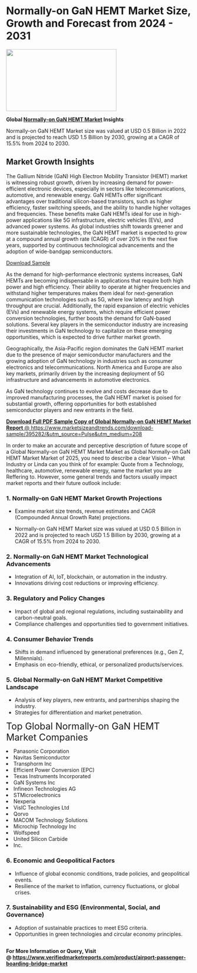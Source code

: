 <H1>Normally-on GaN HEMT Market Size, Growth and Forecast from 2024 - 2031</H1><img class="aligncenter size-medium wp-image-584254" src="https://thirdeyenews.in/wp-content/uploads/2024/09/Global-Market-Research-300x168.jpeg" alt="" width="300" height="168" /><p><strong>Global&nbsp;<a href="https://www.marketsizeandtrends.com/download-sample/395282/&amp;utm_source=Pulse&amp;utm_medium=208">Normally-on GaN HEMT Market</a> Insights</strong></p><p>Normally-on GaN HEMT Market size was valued at USD 0.5 Billion in 2022 and is projected to reach USD 1.5 Billion by 2030, growing at a CAGR of 15.5% from 2024 to 2030.</p><p><h2>Market Growth Insights</h2> <p>The Gallium Nitride (GaN) High Electron Mobility Transistor (HEMT) market is witnessing robust growth, driven by increasing demand for power-efficient electronic devices, especially in sectors like telecommunications, automotive, and renewable energy. GaN HEMTs offer significant advantages over traditional silicon-based transistors, such as higher efficiency, faster switching speeds, and the ability to handle higher voltages and frequencies. These benefits make GaN HEMTs ideal for use in high-power applications like 5G infrastructure, electric vehicles (EVs), and advanced power systems. As global industries shift towards greener and more sustainable technologies, the GaN HEMT market is expected to grow at a compound annual growth rate (CAGR) of over 20% in the next five years, supported by continuous technological advancements and the adoption of wide-bandgap semiconductors.</p> <p><a href="#">Download Sample</a></p> <p>As the demand for high-performance electronic systems increases, GaN HEMTs are becoming indispensable in applications that require both high power and high efficiency. Their ability to operate at higher frequencies and withstand higher temperatures makes them ideal for next-generation communication technologies such as 5G, where low latency and high throughput are crucial. Additionally, the rapid expansion of electric vehicles (EVs) and renewable energy systems, which require efficient power conversion technologies, further boosts the demand for GaN-based solutions. Several key players in the semiconductor industry are increasing their investments in GaN technology to capitalize on these emerging opportunities, which is expected to drive further market growth.</p> <p>Geographically, the Asia-Pacific region dominates the GaN HEMT market due to the presence of major semiconductor manufacturers and the growing adoption of GaN technology in industries such as consumer electronics and telecommunications. North America and Europe are also key markets, primarily driven by the increasing deployment of 5G infrastructure and advancements in automotive electronics.</p> <p>As GaN technology continues to evolve and costs decrease due to improved manufacturing processes, the GaN HEMT market is poised for substantial growth, offering opportunities for both established semiconductor players and new entrants in the field.</p> <p><a href="#"></p><p><span class=""><strong>Download Full PDF Sample Copy of Global Normally-on GaN HEMT Market Report</strong> @ <a href="https://www.marketsizeandtrends.com/download-sample/395282/&amp;utm_source=Pulse&amp;utm_medium=208" target="_blank">https://www.marketsizeandtrends.com/download-sample/395282/&amp;utm_source=Pulse&amp;utm_medium=208</a></span></p><p>In order to make an accurate and perceptive description of future scope of a Global&nbsp;Normally-on GaN HEMT Market Market as Global&nbsp;Normally-on GaN HEMT Market Market of 2025, you need to describe a clear Vision &ndash; What Industry or Linda can you think of for example: Quote from a Technology, healthcare, automotive, renewable energy, name the market you are Reffering to. However, some general trends and factors usually impact market reports and their future outlook include:</p><h3>1.&nbsp;<strong>Normally-on GaN HEMT Market Growth Projections</strong></h3><ul><li>Examine market size trends, revenue estimates and CAGR (Compounded Annual Growth Rate) projections.</li><li><p>Normally-on GaN HEMT Market size was valued at USD 0.5 Billion in 2022 and is projected to reach USD 1.5 Billion by 2030, growing at a CAGR of 15.5% from 2024 to 2030.</p></li></ul><h3>2.&nbsp;<strong>Normally-on GaN HEMT Market Technological Advancements</strong></h3><ul><li>Integration of AI, IoT, blockchain, or automation in the industry.</li><li>Innovations driving cost reductions or improving efficiency.</li></ul><h3>3.&nbsp;<strong>Regulatory and Policy Changes</strong></h3><ul><li>Impact of global and regional regulations, including sustainability and carbon-neutral goals.</li><li>Compliance challenges and opportunities tied to government initiatives.</li></ul><h3>4.&nbsp;<strong>Consumer Behavior Trends</strong></h3><ul><li>Shifts in demand influenced by generational preferences (e.g., Gen Z, Millennials).</li><li>Emphasis on eco-friendly, ethical, or personalized products/services.</li></ul><h3>5.&nbsp;<strong>Global Normally-on GaN HEMT Market Competitive Landscape</strong></h3><ul><li>Analysis of key players, new entrants, and partnerships shaping the industry.</li><li>Strategies for differentiation and market penetration.</li></ul><p data-pm-slice="1 1 []"><span style="color: inherit; font-family: inherit; font-size: 25px;">Top Global Normally-on GaN HEMT Market Companies</span></p><div class="" data-test-id=""><p><li>Panasonic Corporation</li><li> Navitas Semiconductor</li><li> Transphorm Inc</li><li> Efficient Power Conversion (EPC)</li><li> Texas Instruments Incorporated</li><li> GaN Systems Inc</li><li> Infineon Technologies AG</li><li> STMicroelectronics</li><li> Nexperia</li><li> VisIC Technologies Ltd</li><li> Qorvo</li><li> MACOM Technology Solutions</li><li> Microchip Technology Inc</li><li> Wolfspeed</li><li> United Silicon Carbide</li><li> Inc.</li></p></div><h3>6.&nbsp;<strong>Economic and Geopolitical Factors</strong></h3><ul><li>Influence of global economic conditions, trade policies, and geopolitical events.</li><li>Resilience of the market to inflation, currency fluctuations, or global crises.</li></ul><h3>7.&nbsp;<strong>Sustainability and ESG (Environmental, Social, and Governance)</strong></h3><ul><li>Adoption of sustainable practices to meet ESG criteria.</li><li>Opportunities in green technologies and circular economy principles.</li></ul><h2><strong style="font-size: 14px;">For More Information or Query, Visit @&nbsp;</strong><a style="background-color: #ffffff; font-size: 14px;" href="https://www.marketsizeandtrends.com/report/normally-on-gan-hemt-market/" target="_blank">https://www.verifiedmarketreports.com/product/airport-passenger-boarding-bridge-market</a></h2>
